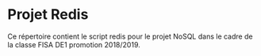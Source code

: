 # Projet Redis

Ce répertoire contient le script redis pour le projet NoSQL dans le cadre de la classe FISA DE1 promotion 2018/2019.
